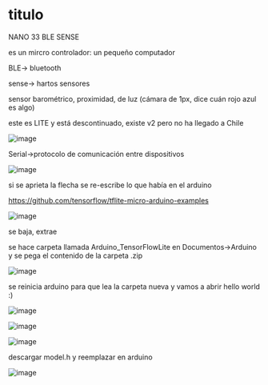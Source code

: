 # titulo

NANO 33 BLE SENSE

es un mircro controlador: un pequeño computador

BLE-> bluetooth

sense-> hartos sensores

sensor barométrico, proximidad, de luz (cámara de 1px, dice cuán rojo azul es algo)

este es LITE y está descontinuado, existe v2 pero no ha llegado a Chile

![image](https://github.com/latexlavanda/audiv027-2023-2/assets/142627713/50c258ff-7bcb-4d42-bba1-b87fa419ad5f)

Serial->protocolo de comunicación entre dispositivos

![image](https://github.com/latexlavanda/audiv027-2023-2/assets/142627713/310898d2-6651-4d59-9fb4-8eaad3ad49db)

si se aprieta la flecha se re-escribe lo que había en el arduino

https://github.com/tensorflow/tflite-micro-arduino-examples

![image](https://github.com/latexlavanda/audiv027-2023-2/assets/142627713/7cd3fad1-86d1-4fdb-87ca-b889c0760de6)

se baja, extrae

se hace carpeta llamada Arduino_TensorFlowLite en Documentos->Arduino y se pega el contenido de la carpeta .zip

![image](https://github.com/latexlavanda/audiv027-2023-2/assets/142627713/a3a23a4c-9ea2-443a-868a-772959cd1cae)

se reinicia arduino para que lea la carpeta nueva y vamos a abrir hello world :)

![image](https://github.com/latexlavanda/audiv027-2023-2/assets/142627713/04f2fd99-1911-41ee-9cd9-547380062d70)

![image](https://github.com/latexlavanda/audiv027-2023-2/assets/142627713/d0c00315-fee5-4cf5-a487-990df87536ad)

![image](https://github.com/latexlavanda/audiv027-2023-2/assets/142627713/8498ef59-0ff9-4a4d-8436-dff615a9a422)

descargar model.h y reemplazar en arduino

![image](https://github.com/latexlavanda/audiv027-2023-2/assets/142627713/2f9492ac-fb0c-458b-a221-a41dde1a395d)
